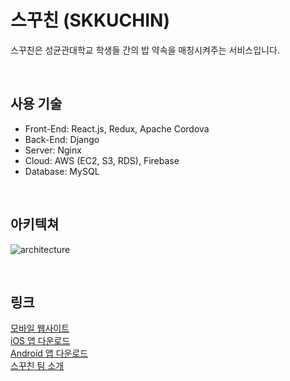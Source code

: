 # 스꾸친 (SKKUCHIN)
스꾸친은 성균관대학교 학생들 간의 밥 약속을 매칭시켜주는 서비스입니다.

<br>

## 사용 기술
- Front-End: React.js, Redux, Apache Cordova
- Back-End: Django
- Server: Nginx
- Cloud: AWS (EC2, S3, RDS), Firebase
- Database: MySQL

<br>

## 아키텍쳐

![architecture](https://user-images.githubusercontent.com/77501800/180921319-04ab9551-1871-41e7-8f76-c3f41d0adac5.png)


<br>

## 링크
<a href="https://www.skkuchin.com">모바일 웹사이트</a>
<br>
<a href="https://apps.apple.com/kr/app/%EC%8A%A4%EA%BE%B8%EC%B9%9C/id1600835217">iOS 앱 다운로드</a>
<br>
<a href="https://play.google.com/store/apps/details?id=com.skkuchin.skkuchin">Android 앱 다운로드</a>
<br>
<a href="https://www.notion.so/17a69b97b0374e87bcca51baea66034c">스꾸친 팀 소개</a>
